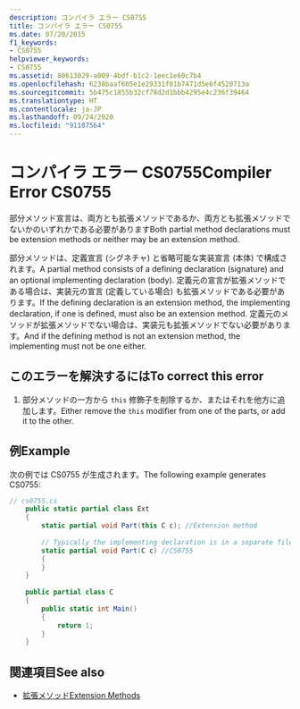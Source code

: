 ```yaml
---
description: コンパイラ エラー CS0755
title: コンパイラ エラー CS0755
ms.date: 07/20/2015
f1_keywords:
- CS0755
helpviewer_keywords:
- CS0755
ms.assetid: 80613029-a009-4bdf-b1c2-1eec1e60c7b4
ms.openlocfilehash: 6238baaf605e1e29331f01b7471d5e6f4520713a
ms.sourcegitcommit: 5b475c1855b32cf78d2d1bbb4295e4c236f39464
ms.translationtype: HT
ms.contentlocale: ja-JP
ms.lasthandoff: 09/24/2020
ms.locfileid: "91187564"
---
```

# <a name="compiler-error-cs0755"></a><span data-ttu-id="513ff-103">コンパイラ エラー CS0755</span><span class="sxs-lookup"><span data-stu-id="513ff-103">Compiler Error CS0755</span></span>

<span data-ttu-id="513ff-104">部分メソッド宣言は、両方とも拡張メソッドであるか、両方とも拡張メソッドでないかのいずれかである必要があります</span><span class="sxs-lookup"><span data-stu-id="513ff-104">Both partial method declarations must be extension methods or neither may be an extension method.</span></span>  
  
 <span data-ttu-id="513ff-105">部分メソッドは、定義宣言 (シグネチャ) と省略可能な実装宣言 (本体) で構成されます。</span><span class="sxs-lookup"><span data-stu-id="513ff-105">A partial method consists of a defining declaration (signature) and an optional implementing declaration (body).</span></span> <span data-ttu-id="513ff-106">定義元の宣言が拡張メソッドである場合は、実装元の宣言 (定義している場合) も拡張メソッドである必要があります。</span><span class="sxs-lookup"><span data-stu-id="513ff-106">If the defining declaration is an extension method, the implementing declaration, if one is defined, must also be an extension method.</span></span> <span data-ttu-id="513ff-107">定義元のメソッドが拡張メソッドでない場合は、実装元も拡張メソッドでない必要があります。</span><span class="sxs-lookup"><span data-stu-id="513ff-107">And if the defining method is not an extension method, the implementing must not be one either.</span></span>  
  
## <a name="to-correct-this-error"></a><span data-ttu-id="513ff-108">このエラーを解決するには</span><span class="sxs-lookup"><span data-stu-id="513ff-108">To correct this error</span></span>  
  
1. <span data-ttu-id="513ff-109">部分メソッドの一方から `this` 修飾子を削除するか、またはそれを他方に追加します。</span><span class="sxs-lookup"><span data-stu-id="513ff-109">Either remove the `this` modifier from one of the parts, or add it to the other.</span></span>  
  
## <a name="example"></a><span data-ttu-id="513ff-110">例</span><span class="sxs-lookup"><span data-stu-id="513ff-110">Example</span></span>  

 <span data-ttu-id="513ff-111">次の例では CS0755 が生成されます。</span><span class="sxs-lookup"><span data-stu-id="513ff-111">The following example generates CS0755:</span></span>  
  
```csharp  
// cs0755.cs  
    public static partial class Ext  
    {  
        static partial void Part(this C c); //Extension method  
  
        // Typically the implementing declaration is in a separate file.  
        static partial void Part(C c) //CS0755  
        {  
        }  
    }  
  
    public partial class C  
    {  
        public static int Main()  
        {  
            return 1;  
        }  
    }  
```  
  
## <a name="see-also"></a><span data-ttu-id="513ff-112">関連項目</span><span class="sxs-lookup"><span data-stu-id="513ff-112">See also</span></span>

- [<span data-ttu-id="513ff-113">拡張メソッド</span><span class="sxs-lookup"><span data-stu-id="513ff-113">Extension Methods</span></span>](../programming-guide/classes-and-structs/extension-methods.md)
